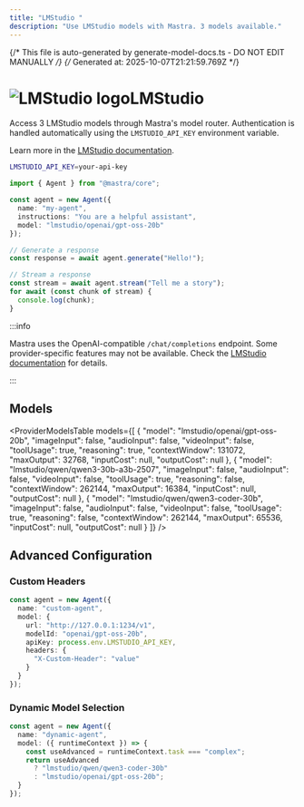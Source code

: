 ```yaml
---
title: "LMStudio "
description: "Use LMStudio models with Mastra. 3 models available."
---
```


{/* This file is auto-generated by generate-model-docs.ts - DO NOT EDIT MANUALLY */}
{/* Generated at: 2025-10-07T21:21:59.769Z */}

# <img src="https://models.dev/logos/lmstudio.svg" alt="LMStudio logo" className="inline w-8 h-8 mr-2 align-middle dark:invert dark:brightness-0 dark:contrast-200" />LMStudio

Access 3 LMStudio models through Mastra's model router. Authentication is handled automatically using the `LMSTUDIO_API_KEY` environment variable.

Learn more in the [LMStudio documentation](https://lmstudio.ai/models).

```bash
LMSTUDIO_API_KEY=your-api-key
```

```typescript
import { Agent } from "@mastra/core";

const agent = new Agent({
  name: "my-agent",
  instructions: "You are a helpful assistant",
  model: "lmstudio/openai/gpt-oss-20b"
});

// Generate a response
const response = await agent.generate("Hello!");

// Stream a response
const stream = await agent.stream("Tell me a story");
for await (const chunk of stream) {
  console.log(chunk);
}
```

:::info

Mastra uses the OpenAI-compatible `/chat/completions` endpoint. Some provider-specific features may not be available. Check the [LMStudio documentation](https://lmstudio.ai/models) for details.

:::

## Models

<ProviderModelsTable 
  models={[
  {
    "model": "lmstudio/openai/gpt-oss-20b",
    "imageInput": false,
    "audioInput": false,
    "videoInput": false,
    "toolUsage": true,
    "reasoning": true,
    "contextWindow": 131072,
    "maxOutput": 32768,
    "inputCost": null,
    "outputCost": null
  },
  {
    "model": "lmstudio/qwen/qwen3-30b-a3b-2507",
    "imageInput": false,
    "audioInput": false,
    "videoInput": false,
    "toolUsage": true,
    "reasoning": false,
    "contextWindow": 262144,
    "maxOutput": 16384,
    "inputCost": null,
    "outputCost": null
  },
  {
    "model": "lmstudio/qwen/qwen3-coder-30b",
    "imageInput": false,
    "audioInput": false,
    "videoInput": false,
    "toolUsage": true,
    "reasoning": false,
    "contextWindow": 262144,
    "maxOutput": 65536,
    "inputCost": null,
    "outputCost": null
  }
]}
/>

## Advanced Configuration

### Custom Headers

```typescript
const agent = new Agent({
  name: "custom-agent",
  model: {
    url: "http://127.0.0.1:1234/v1",
    modelId: "openai/gpt-oss-20b",
    apiKey: process.env.LMSTUDIO_API_KEY,
    headers: {
      "X-Custom-Header": "value"
    }
  }
});
```

### Dynamic Model Selection

```typescript
const agent = new Agent({
  name: "dynamic-agent",
  model: ({ runtimeContext }) => {
    const useAdvanced = runtimeContext.task === "complex";
    return useAdvanced 
      ? "lmstudio/qwen/qwen3-coder-30b"
      : "lmstudio/openai/gpt-oss-20b";
  }
});
```
